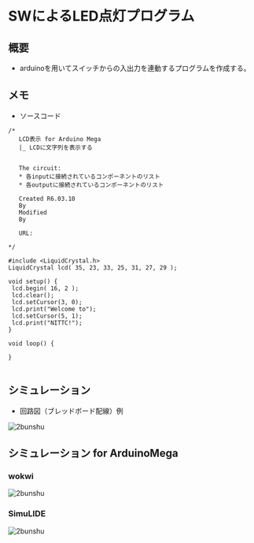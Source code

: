 # SWによるLED点灯プログラム

## 概要
* arduinoを用いてスイッチからの入出力を連動するプログラムを作成する。

## メモ

 * ソースコード
 ```
/*
    LCD表示 for Arduino Mega
    |_ LCDに文字列を表示する


    The circuit:
    * 各inputに接続されているコンポーネントのリスト
    * 各outputに接続されているコンポーネントのリスト

    Created R6.03.10
    By 
    Modified 
    By 

    URL:

*/

#include <LiquidCrystal.h>
LiquidCrystal lcd( 35, 23, 33, 25, 31, 27, 29 );

void setup() {
  lcd.begin( 16, 2 );
  lcd.clear();
  lcd.setCursor(3, 0);
  lcd.print("Welcome to");
  lcd.setCursor(5, 1);
  lcd.print("NITTC!");
}

void loop() {
 
}
  

 ```

## シミュレーション
* 回路図（ブレッドボード配線）例

![2bunshu](./pic_LCD/K0102_LCD.png  "pinAssign")

## シミュレーション for ArduinoMega

### wokwi
 ![2bunshu](./pic_LCD/wokwiK0102.png "pinAssign")

### SimuLIDE
 ![2bunshu](./pic_LCD/simIK0102.png "pinAssign")